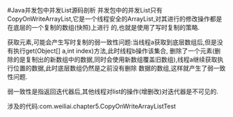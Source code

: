 #Java并发包中并发List源码剖析
并发包中的并发List只有CopyOnWriteArrayList,它是一个线程安全的ArrayList,对其进行的修改操作都是在底层的一个复制的数组(快照)上进行
的,也就是使用了写时复制的策略.

获取元素,可能会产生写时复制的弱一致性问题:当线程a获取到底层数组后,但是没有执行get(Object[] a,int index)方法,此时线程b操作该集合,
删除了一个元素(删除的是复制出的新数组中的数据,同时会使用新数组覆盖旧数组),线程a继续获取执行位置的数据,此时底层数组仍然是之前没有删除
数据的数组,这样就产生了弱一致性问题.

弱一致性是指返回迭代器后,其他线程对list的操作(增删改)对迭代器是不可见的.

涉及的代码:com.weiliai.chapter5.CopyOnWriteArrayListTest